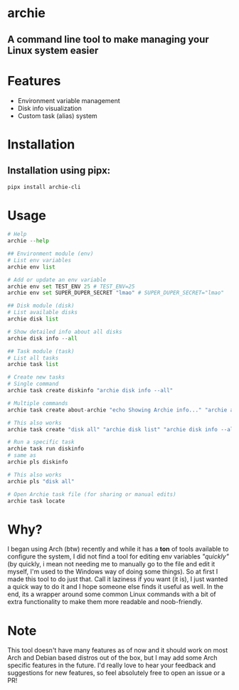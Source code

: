 # archie
## A command line tool to make managing your Linux system easier

# Features
- Environment variable management
- Disk info visualization
- Custom task (alias) system

# Installation
## Installation using pipx:
```bash
pipx install archie-cli
```

# Usage
```python
# Help
archie --help

## Environment module (env)
# List env variables
archie env list

# Add or update an env variable
archie env set TEST_ENV 25 # TEST_ENV=25
archie env set SUPER_DUPER_SECRET "lmao" # SUPER_DUPER_SECRET="lmao"

## Disk module (disk)
# List available disks
archie disk list

# Show detailed info about all disks
archie disk info --all

## Task module (task)
# List all tasks
archie task list

# Create new tasks
# Single command
archie task create diskinfo "archie disk info --all"

# Multiple commands
archie task create about-archie "echo Showing Archie info..." "archie about"

# This also works
archie task create "disk all" "archie disk list" "archie disk info --all"

# Run a specific task
archie task run diskinfo 
# same as
archie pls diskinfo

# This also works
archie pls "disk all"

# Open Archie task file (for sharing or manual edits)
archie task locate

```

# Why?
I began using Arch (btw) recently and while it has a **ton** of tools available to configure the system, I did not find a tool for editing env variables *"quickly"* (by quickly, i mean not needing me to manually go to the file and edit it myself, I'm used to the Windows way of doing some things). So at first I made this tool to do just that. Call it laziness if you want (it is), I just wanted a quick way to do it and I hope someone else finds it useful as well. In the end, its a wrapper around some common Linux commands with a bit of extra functionality to make them more readable and noob-friendly.

# Note
This tool doesn't have many features as of now and it should work on most Arch and Debian based distros out of the box, but I may add some Arch specific features in the future.
I'd really love to hear your feedback and suggestions for new features, so feel absolutely free to open an issue or a PR!

